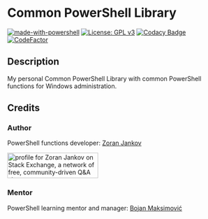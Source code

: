 # Common PowerShell Library

[![made-with-powershell](https://img.shields.io/badge/PowerShell-1f425f?logo=Powershell)](https://microsoft.com/PowerShell)
[![License: GPL v3](https://img.shields.io/badge/License-GPLv3-blue.svg)](https://www.gnu.org/licenses/gpl-3.0)
[![Codacy Badge](https://app.codacy.com/project/badge/Grade/0e8dd0b93a7e45919d75e70949b07e37)](https://www.codacy.com/gh/Zoran-Jankov/Common-PowerShell-Library/dashboard?utm_source=github.com&amp;utm_medium=referral&amp;utm_content=Zoran-Jankov/Common-PowerShell-Library&amp;utm_campaign=Badge_Grade)
[![CodeFactor](https://www.codefactor.io/repository/github/zoran-jankov/common-powershell-library/badge)](https://www.codefactor.io/repository/github/zoran-jankov/common-powershell-library)

## Description

My personal Common PowerShell Library with common PowerShell functions for Windows administration.

## Credits

### Author

PowerShell functions developer:  [Zoran Jankov](https://www.linkedin.com/in/zoran-jankov-b1054b196/)

<a href="https://stackexchange.com/users/12947676"><img src="https://stackexchange.com/users/flair/12947676.png" width="208" height="58" alt="profile for Zoran Jankov on Stack Exchange, a network of free, community-driven Q&amp;A sites" title="profile for Zoran Jankov on Stack Exchange, a network of free, community-driven Q&amp;A sites"></a>

### Mentor

PowerShell learning mentor and manager: [Bojan Maksimović](https://www.linkedin.com/in/bojan-maksimovic-44749a3a/)